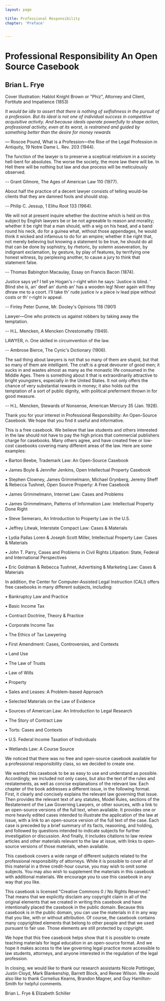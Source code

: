 ```yaml
---
layout: page

title: Professional Responsibility
chapter: 'Preface'

  
---
```


# Professional Responsibility An Open Source Casebook

## Brian L. Frye 

Cover Illustration: Hablot Knight Brown or "Phiz", Attorney and Client, Fortitute and Impatience
 (1853)

_It would be idle to assert that there is nothing of selfishness in the pursuit of a profession. But its ideal is not one of individual success in competitive acquisitive activity. And because ideals operate powerfully to shape action, professional activity, even at its worst, is restrained and guided by something better than the desire for money rewards_

— Roscoe Pound, What is a Profession—the Rise of the Legal Profession in Antiquity, 19 Notre Dame L. Rev. 203 (1944).

The function of the lawyer is to preserve a sceptical relativism in a society hell-bent for absolutes. The worse the society, the more law there will be. In Hell there will be nothing but law and due process will be meticulously observed. 

-- Grant Gilmore, The Ages of American Law 110 (1977). 

About half the practice of a decent lawyer consists of telling would-be clients that they are damned fools and should stop. 

-- Philip C. Jessup, 1 Elihu Root 133 (1964).

We will not at present inquire whether the doctrine which is held on this subject by English lawyers be or be not agreeable to reason and morality; whether it be right that a man should, with a wig on his head, and a band round his neck, do for a guinea what, without those appendages, he would think it wicked and infamous to do for an empire; whether it be right that, not merely believing but knowing a statement to be true, he should do all that can be done by sophistry, by rhetoric, by solemn asseveration, by indignant exclamation, by gesture, by play of features, by terrifying one honest witness, by perplexing another, to cause a jury to think that statement false. 

-- Thomas Babington Macaulay, Essay on Francis Bacon (1874).

Justice says ye? I tell ye Hogan's r-right whin he says: 'Justice is blind. ' Blind she is, an' deef an' dumb an' has a wooden leg! Niver again will they dhraw me to a coort. I'll take th' rude justice iv a piece iv lead pipe without costs or th' r-right iv appeal. 

-- Finley Peter Dunne, Mr. Dooley's Opinions 118 (1901)

Lawyer—One who protects us against robbers by taking away the temptation. 

-- H.L. Mencken, A Mencken Chrestomathy (1949).

LAWYER, n. One skilled in circumvention of the law. 

-- Ambrose Bierce, The Cynic's Dictionary (1906). 

The sad thing about lawyers is not that so many of them are stupid, but that so many of them are intelligent. The craft is a great devourer of good men; it sucks in and wastes almost as many as the monastic life consumed in the Middle Ages. There is something about it that is extraordinarily attractive to bright youngsters, especially in the United States. It not only offers the chance of very substantial rewards in money; it also holds out the temptation of a sort of public dignity, with political preferment thrown in for good measure. 

-- H.L. Mencken, Stewards of Nonsense, American Mercury 35 (Jan. 1928). 

Thank you for your interest in Professional Responsibility: An Open-Source Casebook. We hope that you find it useful and informative. 

This is a free casebook. We believe that law students and others interested in the law should not have to pay the high prices that commercial publishers charge for casebooks. Many others agree, and have created free or low-cost casebooks covering many different areas of the law. Here are some examples: 

• Barton Beebe, Trademark Law: An Open-Source Casebook 

• James Boyle & Jennifer Jenkins, Open Intellectual Property Casebook 

• Stephen Clowney, James Grimmelmann, Michael Grynberg, Jeremy Sheff & Rebecca Tushnet, Open Source Property: A Free Casebook 

• James Grimmelmann, Internet Law: Cases and Problems 

• James Grimmelmann, Patterns of Information Law: Intellectual Property Done Right 

• Steve Semeraro, An Introduction to Property Law in the U.S. 

• Jeffrey Litwak, Interstate Compact Law: Cases & Materials 

• Lydia Pallas Loren & Joseph Scott Miller, Intellectual Property Law: Cases & Materials 

• John T. Parry, Cases and Problems in Civil Rights Litipation: State, Federal and International Perspectives 

• Eric Goldman & Rebecca Tushnet, Advertising & Marketing Law: Cases & Materials 

In addition, the Center for Computer-Assisted Legal Instruction (CALI) offers 
free casebooks in many different subjects, including: 

• Bankruptcy Law and Practice 

• Basic Income Tax 

• Contract Doctrine, Theory & Practice 

• Corporate Income Tax 

• The Ethics of Tax Lawyering 

• First Amendment: Cases, Controversies, and Contexts 

• Land Use 

• The Law of Trusts 

• Law of Wills 

• Property 

• Sales and Leases: A Problem-based Approach 

• Selected Materials on the Law of Evidence 

• Sources of American Law: An Introduction to Legal Research 

• The Story of Contract Law 

• Torts: Cases and Contexts 

• U.S. Federal Income Taxation of Individuals 

• Wetlands Law: A Course Source 

We noticed that there was no free and open-source casebook available for a professional responsibility class, so we decided to create one. 

We wanted this casebook to be as easy to use and understand as possible. Accordingly, we included not only cases, but also the text of the rules and restatements, as well as concise explanations of the relevant law. Each chapter of the book addresses a different issue, in the following format. First, it clearly and concisely explains the relevant law governing that issue. Then provides the relevant text of any statutes, Model Rules, sections of the Restatement of the Law Governing Lawyers, or other sources, with a link to an open-source versions of the full text, when available. It provides one or more heavily edited cases intended to illustrate the application of the law at issue, with a link to an open-source version of the full text of the case. Each case is preceded by a brief summary of its facts, reasoning, and holding, and followed by questions intended to indicate subjects for further investigation or discussion. And finally, it includes citations to law review articles and other materials relevant to the law at issue, with links to open-source versions of those materials, when available. 

This casebook covers a wide range of different subjects related to the professional responsibility of attorneys. While it is possible to cover all of this material in a three credit-hour course, you may wish to omit some subjects. You may also wish to supplement the materials in this casebook with additional materials. We encourage you to use this casebook in any way that you like. 

This casebook is licensed "Creative Commons 0 / No Rights Reserved." That means that we explicitly disclaim any copyright claim in all of the original elements that we created in writing this casebook and have intentionally placed the casebook in the public domain. Because this casebook is in the public domain, you can use the materials in it in any way that you like, with or without attribution. Of course, the casebook contains many copyrighted elements that belong to other people and that we used pursuant to fair use. Those elements are still protected by copyright. 

We hope that this free casebook helps show that it is possible to create teaching materials for legal education in an open-source format. And we hope it makes access to the law governing legal practice more accessible to law students, attorneys, and anyone interested in the regulation of the legal profession. 

In closing, we would like to thank our research assistants Nicole Pottinger, Justin Cloyd, Mark Blankenship, Barrett Block, and Renee Wilson. We would also like to thank Cornelius Kearns, Brandon Magner, and Guy Hamilton-Smith for helpful comments.

Brian L. Frye & Elizabeth Schiller 

